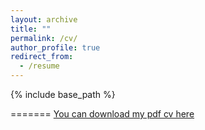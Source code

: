 ```yaml
---
layout: archive
title: ""
permalink: /cv/
author_profile: true
redirect_from:
  - /resume
---
```


{% include base_path %}

=======
[You can download my pdf cv here](https://joshzyj.github.io/files/zhang-vita.pdf)
